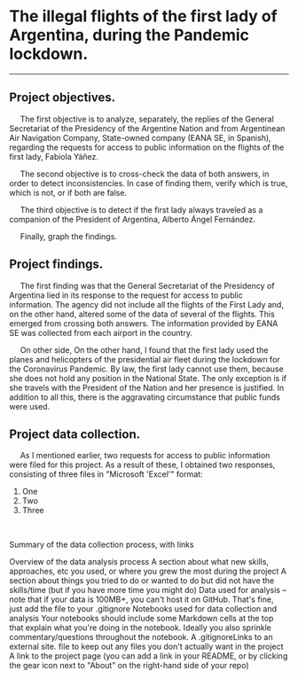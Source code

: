 # **The illegal flights of the first lady of Argentina, during the Pandemic lockdown.**
---	
  
## **Project objectives.**
&nbsp;&nbsp;&nbsp;&nbsp;&nbsp;The first objective is to analyze, separately, the replies of the General Secretariat of the Presidency of the Argentine Nation and from Argentinean Air Navigation Company, State-owned company (EANA SE, in Spanish), regarding the requests for access to public information on the flights of the first lady, Fabiola Yáñez.
  
&nbsp;&nbsp;&nbsp;&nbsp;&nbsp;The second objective is to cross-check the data of both answers, in order to detect inconsistencies. In case of finding them, verify which is true, which is not, or if both are false.
  
&nbsp;&nbsp;&nbsp;&nbsp;&nbsp;The third objective is to detect if the first lady always traveled as a companion of the President of Argentina, Alberto Ángel Fernández. 

&nbsp;&nbsp;&nbsp;&nbsp;&nbsp;Finally, graph the findings.

## **Project findings.**
&nbsp;&nbsp;&nbsp;&nbsp;&nbsp;The first finding was that the General Secretariat of the Presidency of Argentina lied in its response to the request for access to public information. The agency did not include all the flights of the First Lady and, on the other hand, altered some of the data of several of the flights. This emerged from crossing both answers. The information provided by EANA SE was collected from each airport in the country.

&nbsp;&nbsp;&nbsp;&nbsp;&nbsp;On other side, On the other hand, I found that the first lady used the planes and helicopters of the presidential air fleet during the lockdown for the Coronavirus Pandemic. By law, the first lady cannot use them, because she does not hold any position in the National State. The only exception is if she travels with the President of the Nation and her presence is justified. In addition to all this, there is the aggravating circumstance that public funds were used.

## **Project data collection.**
&nbsp;&nbsp;&nbsp;&nbsp;&nbsp;As I mentioned earlier, two requests for access to public information were filed for this project. As a result of these, I obtained two responses, consisting of three files in "Microsoft 'Excel'" format:
1. One
2. Two
3. Three



&nbsp;&nbsp;&nbsp;&nbsp;&nbsp;
&nbsp;&nbsp;&nbsp;&nbsp;&nbsp;
&nbsp;&nbsp;&nbsp;&nbsp;&nbsp;





Summary of the data collection process, with links

Overview of the data analysis process
A section about what new skills, approaches, etc you used, or where you grew the most during the project
A section about things you tried to do or wanted to do but did not have the skills/time (but if you have more time you might do)
Data used for analysis – note that if your data is 100MB+, you can't host it on GitHub. That's fine, just add the file to your .gitignore
Notebooks used for data collection and analysis
Your notebooks should include some Markdown cells at the top that explain what you're doing in the notebook. Ideally you also sprinkle commentary/questions throughout the notebook.
A .gitignoreLinks to an external site. file to keep out any files you don't actually want in the project
A link to the project page (you can add a link in your README, or by clicking the gear icon next to "About" on the right-hand side of your repo)
